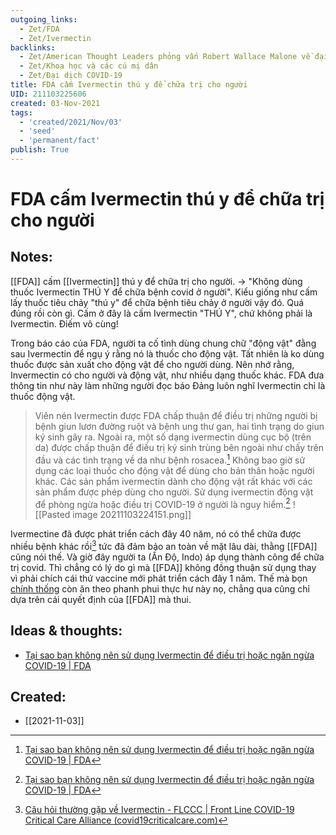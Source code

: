 ```yaml
---
outgoing_links:
  - Zet/FDA
  - Zet/Ivermectin
backlinks:
  - Zet/American Thought Leaders phỏng vấn Robert Wallace Malone về đại dịch covid 19
  - Zet/Khoa học và các cú mị dân
  - Zet/Đại dịch COVID-19
title: FDA cấm Ivermectin thú y để chữa trị cho người
UID: 211103225606
created: 03-Nov-2021
tags:
  - 'created/2021/Nov/03'
  - 'seed'
  - 'permanent/fact'
publish: True
---
```

# FDA cấm Ivermectin thú y để chữa trị cho người

## Notes:
[[FDA]] cấm [[Ivermectin]] thú y để chữa trị cho người.
-> "Không dùng thuốc Ivermectin THÚ Y để chữa bệnh covid ở người". Kiểu giống như cấm lấy thuốc tiêu chảy "thú y" để chữa bệnh tiêu chảy ở người vậy đó. Quá đúng rồi còn gì. Cấm ở đây là cấm Ivermectin "THÚ Y", chứ không phải là Ivermectin. Điếm vô cùng!

Trong báo cáo của FDA, người ta cố tình dùng chung chữ "động vật" đằng sau Ivermectin để ngụ ý rằng nó là thuốc cho động vật. Tất nhiên là ko dùng thuốc được sản xuất cho động vật để cho người dùng. Nên nhớ rằng, Invermectin có cho người và động vật, như nhiều dạng thuốc khác. FDA đưa thông tin như này làm những người đọc báo Đảng luôn nghĩ Ivermectin chỉ là thuốc động vật.

> Viên nén Ivermectin được FDA chấp thuận để điều trị những người bị bệnh giun lươn đường ruột và bệnh ung thư gan, hai tình trạng do giun ký sinh gây ra. Ngoài ra, một số dạng ivermectin dùng cục bộ (trên da) được chấp thuận để điều trị ký sinh trùng bên ngoài như chấy trên đầu và các tình trạng về da như bệnh rosacea.[^fda]
> Không bao giờ sử dụng các loại thuốc cho động vật để dùng cho bản thân hoặc người khác. Các sản phẩm ivermectin dành cho động vật rất khác với các sản phẩm được phép dùng cho người. Sử dụng ivermectin động vật để phòng ngừa hoặc điều trị COVID-19 ở người là nguy hiểm.[^fda]
![[Pasted image 20211103224151.png]]

Ivermectine đã được phát triển cách đây 40 năm, nó có thể chữa được nhiều bệnh khác rồi[^4] tức đã đảm bảo an toàn về mặt lâu dài, thằng [[FDA]] cũng nói thế. Và giờ đây người ta (Ấn Độ, Indo) áp dụng thành công để chữa trị covid. Thì chẳng có lý do gì mà  [[FDA]] không đồng thuận sử dụng thay vì phải chích cái thứ vaccine mới phát triển cách đây 1 năm. Thế mà bọn [chính thống](https://plo.vn/quoc-te/thuc-hu-chuyen-dung-thuoc-tay-giun-ivermectin-tri-covid19-1013052.html) còn ăn theo phanh phui thực hư này nọ, chẳng qua cũng chỉ dựa trên cái quyết định của [[FDA]] mà thui. 

## Ideas & thoughts:

- [Tại sao bạn không nên sử dụng Ivermectin để điều trị hoặc ngăn ngừa COVID-19 | FDA](https://www.fda.gov/consumers/consumer-updates/tai-sao-ban-khong-nen-su-dung-ivermectin-de-dieu-tri-hoac-ngan-ngua-covid-19#:~:text=Vi%C3%AAn%20n%C3%A9n%20Ivermectin%20%C4%91%C6%B0%E1%BB%A3c%20FDA,v%E1%BB%81%20da%20nh%C6%B0%20b%E1%BB%87nh%20rosacea.)


[^fda]:[Tại sao bạn không nên sử dụng Ivermectin để điều trị hoặc ngăn ngừa COVID-19 | FDA](https://www.fda.gov/consumers/consumer-updates/tai-sao-ban-khong-nen-su-dung-ivermectin-de-dieu-tri-hoac-ngan-ngua-covid-19#:~:text=Vi%C3%AAn%20n%C3%A9n%20Ivermectin%20%C4%91%C6%B0%E1%BB%A3c%20FDA,v%E1%BB%81%20da%20nh%C6%B0%20b%E1%BB%87nh%20rosacea.)
[^4]:[Câu hỏi thường gặp về Ivermectin - FLCCC | Front Line COVID-19 Critical Care Alliance (covid19criticalcare.com)](https://covid19criticalcare.com/vi/ivermectin-trong-covid-19/c%C3%A2u-h%E1%BB%8Fi-th%C6%B0%E1%BB%9Dng-g%E1%BA%B7p-tr%C3%AAn-ivermectin/)

## Created:
- [[2021-11-03]]
